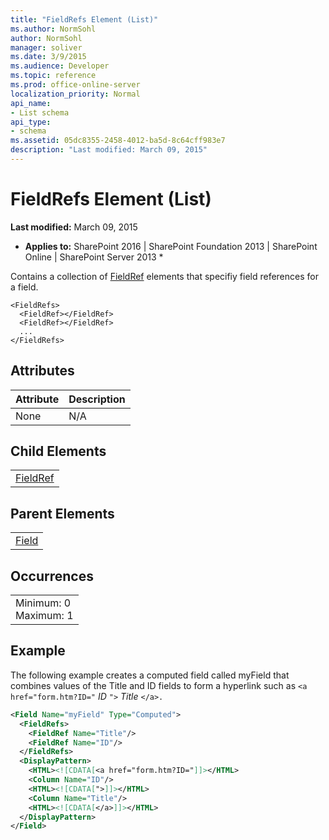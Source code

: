 ```yaml
---
title: "FieldRefs Element (List)"
ms.author: NormSohl
author: NormSohl
manager: soliver
ms.date: 3/9/2015
ms.audience: Developer
ms.topic: reference
ms.prod: office-online-server
localization_priority: Normal
api_name:
- List schema
api_type:
- schema
ms.assetid: 05dc8355-2458-4012-ba5d-8c64cff983e7
description: "Last modified: March 09, 2015"
---
```


# FieldRefs Element (List)

 **Last modified:** March 09, 2015 
  
 * **Applies to:** SharePoint 2016 | SharePoint Foundation 2013 | SharePoint Online | SharePoint Server 2013 * 
  
Contains a collection of [FieldRef](../../collaborative-application-markup-language-caml-schemas/query-schema/fieldref-element-query.md) elements that specifiy field references for a field. 
  
```
<FieldRefs>
  <FieldRef></FieldRef>
  <FieldRef></FieldRef>
  ...
</FieldRefs>
```

## Attributes

|**Attribute**|**Description**|
|:-----|:-----|
|None  <br/> |N/A  <br/> |
   
## Child Elements

||
|:-----|
|[FieldRef](../../collaborative-application-markup-language-caml-schemas/query-schema/fieldref-element-query.md)|
   
## Parent Elements

||
|:-----|
|[Field](field-element-list.md)|
   
## Occurrences

||
|:-----|
|Minimum: 0  <br/> Maximum: 1  <br/> |
   
## Example

The following example creates a computed field called myField that combines values of the Title and ID fields to form a hyperlink such as  `<a href="form.htm?ID="` _ID_ `">` _Title_ `</a>.`
  
```XML
<Field Name="myField" Type="Computed">
  <FieldRefs>
    <FieldRef Name="Title"/>
    <FieldRef Name="ID"/>
  </FieldRefs>
  <DisplayPattern>
    <HTML><![CDATA[<a href="form.htm?ID="]]></HTML>
    <Column Name="ID"/>
    <HTML><![CDATA[">]]></HTML>
    <Column Name="Title"/>
    <HTML><![CDATA[</a>]]></HTML>
  </DisplayPattern>
</Field>
```


